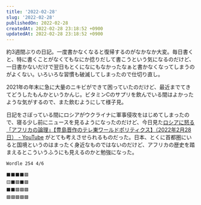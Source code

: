 ```yaml
---
title: '2022-02-28'
slug: '2022-02-28'
publishedOn: 2022-02-28
createdAt: 2022-02-28 23:18:52 +0900
updatedAt: 2022-02-28 23:18:52 +0900
---
```

約3週間ぶりの日記。一度書かなくなると復帰するのがなかなか大変。毎日書くと、特に書くことがなくてもなにか捻りだして書こうという気になるのだけど、一日書かないだけで翌日もとくになにもなかったなぁと書かなくなってしまうのがよくない。いろいろな習慣も破滅してしまったので仕切り直し。

2021年の年末に急に大量のニキビができて困っていたのだけど、最近までてきてどうしたもんかというかんじ。ビタミンCのサプリを飲んでいる間はよかったような気がするので、また飲むようにして様子見。

日記をさぼっている間にロシアがウクライナに軍事侵攻をはじめてしまったので、寝る少し前にニュースを見るようになったのだけど、今日見た[ロシアに怒る「アフリカの論理」【豊島晋作のテレ東ワールドポリティクス】（2022年2月28日） - YouTube](https://www.youtube.com/watch?v=nWoejpDBa0g) がとても考えさせられるものだった。日本、とくに首都圏にいると国境というのはまったく身近なものではないのだけど、アフリカの歴史を踏まえるとこういうふうにも見えるのかと勉強になった。

```
Wordle 254 4/6

⬛⬛⬛⬛🟩
🟨⬛🟩⬛🟩
⬛⬛🟩🟩🟩
🟩🟩🟩🟩🟩
```
